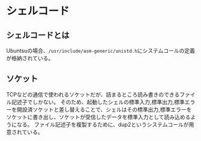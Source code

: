 # シェルコード

## シェルコードとは

Ubuntsuの場合、`/usr/include/asm-generic/unistd.h`にシステムコールの定義が格納されている。

## ソケット

TCPなどの通信で使われるソケットだが、詰まるところ読み書きのできるファイル記述子でしかない。
そのため、起動したシェルの標準入力,標準出力,標準エラーを開設済ソケットと差し替えることで、シェルはその標準出力,標準エラーをソケットに書き出し、ソケットが受信したデータを標準入力として読み込めるようになる。
ファイル記述子を複製するために、dup2というシステムコールが用意されている。
